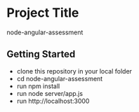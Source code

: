 # Project Title

node-angular-assessment

## Getting Started

* clone this repository in your local folder
* cd node-angular-assessment
* run npm install
* run node server/app.js
* run http://localhost:3000

